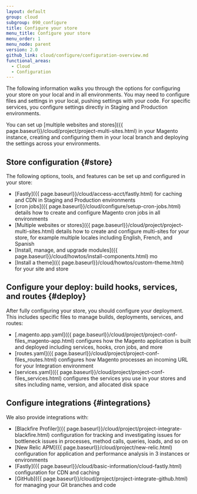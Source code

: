 ```yaml
---
layout: default
group: cloud
subgroup: 090_configure
title: Configure your store
menu_title: Configure your store
menu_order: 1
menu_node: parent
version: 2.0
github_link: cloud/configure/configuration-overview.md
functional_areas:
  - Cloud
  - Configuration
---
```


The following information walks you through the options for configuring your store on your local and in all environments. You may need to configure files and settings in your local, pushing settings with your code. For specific services, you configure settings directly in Staging and Production environments.

You can set up [multiple websites and stores]({{ page.baseurl}}/cloud/project/project-multi-sites.html) in your Magento instance, creating and configuring them in your local branch and deploying the settings across your environments.

## Store configuration {#store}
The following options, tools, and features can be set up and configured in your store:

* [Fastly]({{ page.baseurl}}/cloud/access-acct/fastly.html) for caching and CDN in Staging and Production environments
* [cron jobs]({{ page.baseurl}}/cloud/configure/setup-cron-jobs.html) details how to create and configure Magento cron jobs in all environments
* [Multiple websites or stores]({{ page.baseurl}}/cloud/project/project-multi-sites.html) details how to create and configure multi-sites for your store, for example multiple locales including English, French, and Spanish
* [Install, manage, and upgrade modules]({{ page.baseurl}}/cloud/howtos/install-components.html) mo
* [Install a theme]({{ page.baseurl}}/cloud/howtos/custom-theme.html) for your site and store

## Configure your deploy: build hooks, services, and routes {#deploy}
After fully configuring your store, you should configure your deployment. This includes specific files to manage builds, deployments, services, and routes:

* [.magento.app.yaml]({{ page.baseurl}}/cloud/project/project-conf-files_magento-app.html) configures how the Magento application is built and deployed including services, hooks, cron jobs, and more
* [routes.yaml]({{ page.baseurl}}/cloud/project/project-conf-files_routes.html) configures how Magento processes an incoming URL for your Integration environment
* [services.yaml]({{ page.baseurl}}/cloud/project/project-conf-files_services.html) configures the services you use in your stores and sites including name, version, and allocated disk space

## Configure integrations {#integrations}
We also provide integrations with:

* [Blackfire Profiler]({{ page.baseurl}}/cloud/project/project-integrate-blackfire.html) configuration for tracking and investigating issues for bottleneck issues in processes, method calls, queries, loads, and so on
* [New Relic APM]({{ page.baseurl}}/cloud/project/new-relic.html) configuration for application and performance analysis in 3 instances or environments
* [Fastly]({{ page.baseurl}}/cloud/basic-information/cloud-fastly.html) configuration for CDN and caching
* [GitHub]({{ page.baseurl}}/cloud/project/project-integrate-github.html) for managing your Git branches and code
